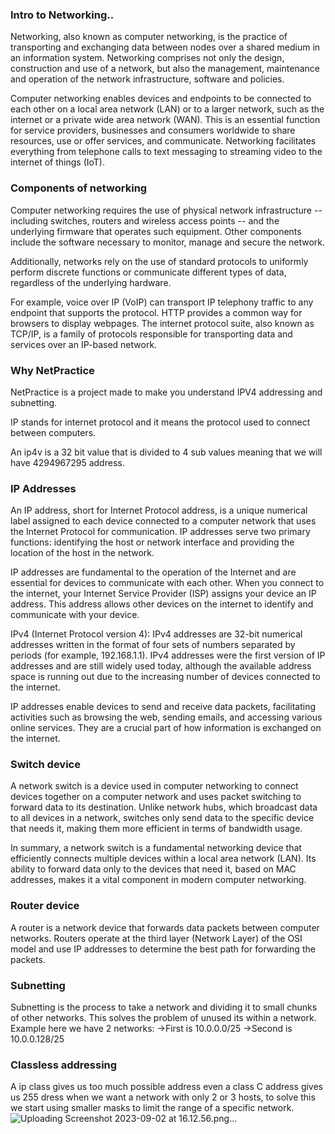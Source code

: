 ### Intro to Networking..
Networking, also known as computer networking, is the practice of transporting and exchanging data between nodes over a shared medium in an information system. Networking comprises not only the design, construction and use of a network, but also the management, maintenance and operation of the network infrastructure, software and policies.

Computer networking enables devices and endpoints to be connected to each other on a local area network (LAN) or to a larger network, such as the internet or a private wide area network (WAN). This is an essential function for service providers, businesses and consumers worldwide to share resources, use or offer services, and communicate. Networking facilitates everything from telephone calls to text messaging to streaming video to the internet of things (IoT).
### Components of networking
Computer networking requires the use of physical network infrastructure -- including switches, routers and wireless access points -- and the underlying firmware that operates such equipment. Other components include the software necessary to monitor, manage and secure the network.

Additionally, networks rely on the use of standard protocols to uniformly perform discrete functions or communicate different types of data, regardless of the underlying hardware.

For example, voice over IP (VoIP) can transport IP telephony traffic to any endpoint that supports the protocol. HTTP provides a common way for browsers to display webpages. The internet protocol suite, also known as TCP/IP, is a family of protocols responsible for transporting data and services over an IP-based network.
### Why NetPractice
NetPractice is a project made to make you understand IPV4 addressing and subnetting.

IP stands for internet protocol and it means the protocol used to connect between computers.

An ip4v is a 32 bit value that is divided to 4 sub values meaning that we will have 4294967295 address.
### IP Addresses
An IP address, short for Internet Protocol address, is a unique numerical label assigned to each device connected to a computer network that uses the Internet Protocol for communication. IP addresses serve two primary functions: identifying the host or network interface and providing the location of the host in the network.

IP addresses are fundamental to the operation of the Internet and are essential for devices to communicate with each other. When you connect to the internet, your Internet Service Provider (ISP) assigns your device an IP address. This address allows other devices on the internet to identify and communicate with your device.

IPv4 (Internet Protocol version 4): IPv4 addresses are 32-bit numerical addresses written in the format of four sets of numbers separated by periods (for example, 192.168.1.1). IPv4 addresses were the first version of IP addresses and are still widely used today, although the available address space is running out due to the increasing number of devices connected to the internet.

IP addresses enable devices to send and receive data packets, facilitating activities such as browsing the web, sending emails, and accessing various online services. They are a crucial part of how information is exchanged on the internet.
### Switch device
A network switch is a device used in computer networking to connect devices together on a computer network and uses packet switching to forward data to its destination. Unlike network hubs, which broadcast data to all devices in a network, switches only send data to the specific device that needs it, making them more efficient in terms of bandwidth usage.

In summary, a network switch is a fundamental networking device that efficiently connects multiple devices within a local area network (LAN). Its ability to forward data only to the devices that need it, based on MAC addresses, makes it a vital component in modern computer networking.
### Router device
A router is a network device that forwards data packets between computer networks. Routers operate at the third layer (Network Layer) of the OSI model and use IP addresses to determine the best path for forwarding the packets.

### Subnetting
Subnetting is the process to take a network and dividing it to small chunks of other networks.
This solves the problem of unused its within a network.
   Example here we have 2 networks:
→First is 10.0.0.0/25
→Second is 10.0.0.128/25

### Classless addressing
A ip class gives us too much possible address even a class C address gives us 255 dress when we want a network with only 2 or 3 hosts, to solve this we start using smaller masks to limit the range of a specific network.
![Uploading Screenshot 2023-09-02 at 16.12.56.png…]()


